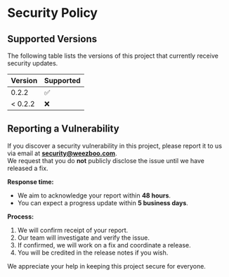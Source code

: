 # Security Policy

## Supported Versions

The following table lists the versions of this project that currently receive security updates.

| Version | Supported          |
| ------- | ------------------ |
| 0.2.2   | :white_check_mark: |
| < 0.2.2 | :x:                |

## Reporting a Vulnerability

If you discover a security vulnerability in this project, please report it to us via email at **security@weezboo.com**.  
We request that you do **not** publicly disclose the issue until we have released a fix.

**Response time:**  
- We aim to acknowledge your report within **48 hours**.  
- You can expect a progress update within **5 business days**.

**Process:**  
1. We will confirm receipt of your report.  
2. Our team will investigate and verify the issue.  
3. If confirmed, we will work on a fix and coordinate a release.  
4. You will be credited in the release notes if you wish.

We appreciate your help in keeping this project secure for everyone.
